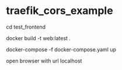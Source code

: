 # traefik_cors_example

cd test_frontend

docker build -t web:latest .

docker-compose -f docker-compose.yaml up 

open browser with url localhost
